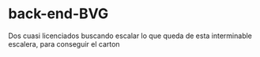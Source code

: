 # back-end-BVG
Dos cuasi licenciados buscando escalar lo que queda de esta interminable escalera, para conseguir el carton
